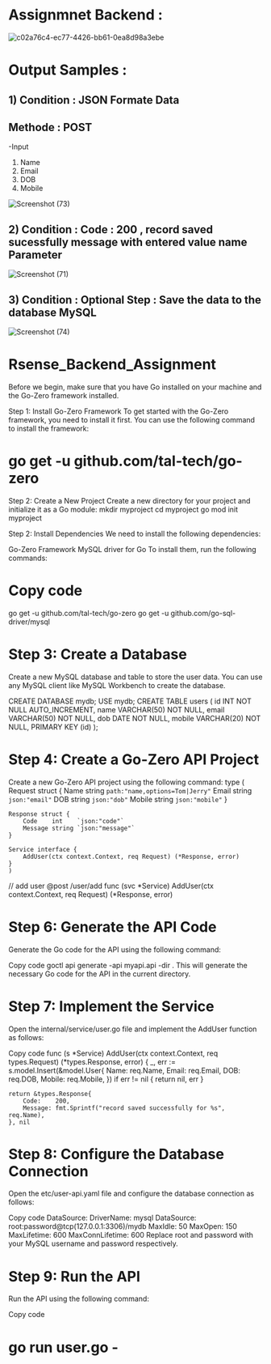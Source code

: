    # Assignmnet Backend : 
   ![c02a76c4-ec77-4426-bb61-0ea8d98a3ebe](https://user-images.githubusercontent.com/116354441/231779799-9d7ab8da-5e58-4f4a-9c2e-2a63e4f71c26.jpg)

 # Output Samples : 
## 1) Condition  : JSON Formate Data 
## Methode : POST 
   -Input
   1) Name 
   2) Email
   3) DOB
   4) Mobile
 
 ![Screenshot (73)](https://user-images.githubusercontent.com/116354441/231775509-2691b27d-b8c4-4fa6-8b19-b0fec6a6c934.png)
 ## 2) Condition : Code : 200 , record saved sucessfully message with entered value name Parameter
 ![Screenshot (71)](https://user-images.githubusercontent.com/116354441/231776515-32ffa4d3-a4c6-4669-bb67-eccefbc262ff.png)
 ## 3) Condition : Optional Step : Save the data to the database MySQL
![Screenshot (74)](https://user-images.githubusercontent.com/116354441/231775943-01a65a8c-96d0-4970-b965-9a3f35bc7018.png)


 


# Rsense_Backend_Assignment
Before we begin, make sure that you have Go installed on your machine and the Go-Zero framework installed.

Step 1: Install Go-Zero Framework
To get started with the Go-Zero framework, you need to install it first. You can use the following command to install the framework:
# go get -u github.com/tal-tech/go-zero

Step 2: Create a New Project
Create a new directory for your project and initialize it as a Go module:
mkdir myproject
cd myproject
go mod init myproject

Step 2: Install Dependencies
We need to install the following dependencies:

Go-Zero Framework
MySQL driver for Go
To install them, run the following commands:


# Copy code
go get -u github.com/tal-tech/go-zero
go get -u github.com/go-sql-driver/mysql

# Step 3: Create a Database
Create a new MySQL database and table to store the user data. You can use any MySQL client like MySQL Workbench to create the database.

CREATE DATABASE mydb;
USE mydb;
CREATE TABLE users (
    id INT NOT NULL AUTO_INCREMENT,
    name VARCHAR(50) NOT NULL,
    email VARCHAR(50) NOT NULL,
    dob DATE NOT NULL,
    mobile VARCHAR(20) NOT NULL,
    PRIMARY KEY (id)
);

# Step 4: Create a Go-Zero API Project
Create a new Go-Zero API project using the following command:
type (
    Request struct {
        Name   string `path:"name,options=Tom|Jerry"`
        Email  string `json:"email"`
        DOB    string `json:"dob"`
        Mobile string `json:"mobile"`
    }

    Response struct {
        Code    int    `json:"code"`
        Message string `json:"message"`
    }

    Service interface {
        AddUser(ctx context.Context, req Request) (*Response, error)
    }
    )

// add user
@post /user/add
func (svc *Service) AddUser(ctx context.Context, req Request) (*Response, error)

# Step 6: Generate the API Code
Generate the Go code for the API using the following command:


Copy code
goctl api generate -api myapi.api -dir .
This will generate the necessary Go code for the API in the current directory.

# Step 7: Implement the Service
Open the internal/service/user.go file and implement the AddUser function as follows:


Copy code
func (s *Service) AddUser(ctx context.Context, req types.Request) (*types.Response, error) {
    _, err := s.model.Insert(&model.User{
        Name:   req.Name,
        Email:  req.Email,
        DOB:    req.DOB,
        Mobile: req.Mobile,
    })
    if err != nil {
        return nil, err
    }

    return &types.Response{
        Code:    200,
        Message: fmt.Sprintf("record saved successfully for %s", req.Name),
    }, nil

# Step 8: Configure the Database Connection
Open the etc/user-api.yaml file and configure the database connection as follows:


Copy code
DataSource:
  DriverName: mysql
  DataSource: root:password@tcp(127.0.0.1:3306)/mydb
  MaxIdle: 50
  MaxOpen: 150
  MaxLifetime: 600
  MaxConnLifetime: 600
Replace root and password with your MySQL username and password respectively.

# Step 9: Run the API
Run the API using the following command:


Copy code
# go run user.go -
